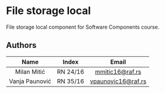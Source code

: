 # File storage local

File storage local component for Software Components course.

## Authors

| Name            | Index    | Email
| :------------:  | :------: | :-----------------:
| Milan Mitić     | RN 24/16 | mmitic16@raf.rs
| Vanja Paunović  | RN 35/16 | vpaunovic16@raf.rs
